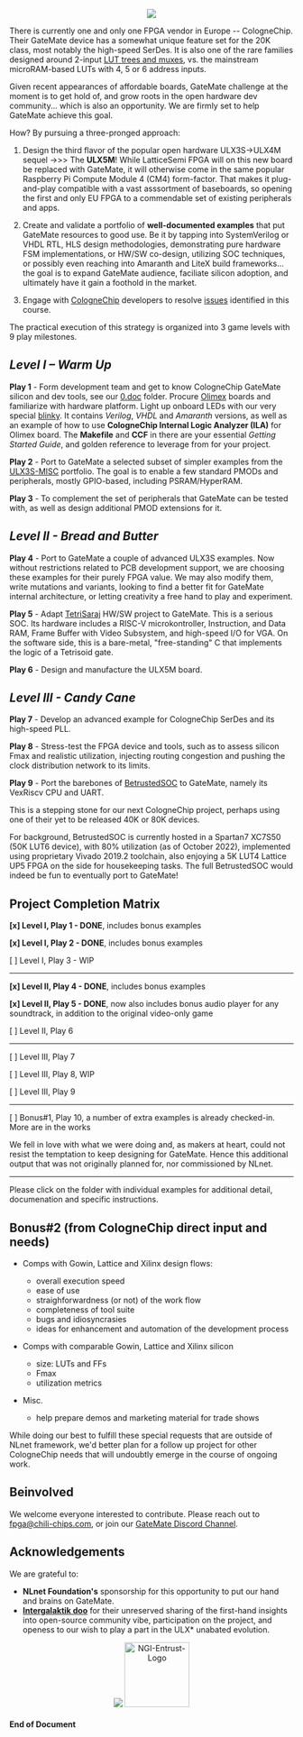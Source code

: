 <p align="center">
   <img src="https://github.com/chili-chips-ba/openCologne/blob/main/0.doc/openCologne.logo.small.png">
</p>

There is currently one and only one FPGA vendor in Europe -- CologneChip. Their GateMate device has a somewhat unique feature set for the 20K class, most notably the high-speed SerDes. It is also one of the rare families designed around 2-input [LUT trees and muxes](https://github.com/chili-chips-ba/openCologne/issues/28#issue-2442939220), vs. the mainstream microRAM-based LUTs with 4, 5 or 6 address inputs. 

Given recent appearances of affordable boards, GateMate challenge at the moment is to get hold of, and grow roots in the open hardware dev community... which is also an opportunity. We are firmly set to help GateMate achieve this goal. 

How? By pursuing a three-pronged approach:

1) Design the third flavor of the popular open hardware ULX3S->ULX4M sequel ->>> The **ULX5M**! While LatticeSemi FPGA will on this new board be replaced with GateMate, it will otherwise come in the same popular Raspberry Pi Compute Module 4 (CM4) form-factor. That makes it plug-and-play compatible with a vast asssortment of baseboards, so opening the first and only EU FPGA to a commendable set of existing peripherals and apps.

2) Create and validate a portfolio of **well-documented examples** that put GateMate resources to good use. Be it by tapping into SystemVerilog or VHDL RTL, HLS design methodologies, demonstrating pure hardware FSM implementations, or HW/SW co-design, utilizing SOC techniques, or possibly even reaching into Amaranth and LiteX build frameworks... the goal is to expand GateMate audience, faciliate silicon adoption, and ultimately have it gain a foothold in the market.

3) Engage with [CologneChip](https://www.colognechip.com/programmable-logic/gatemate">CologneChip) developers to resolve [issues](https://github.com/chili-chips-ba/openCologne/issues) identified in this course.


The practical execution of this strategy is organized into 3 game levels with 9 play milestones.

## *Level I – Warm Up*

**Play 1** - Form development team and get to know CologneChip GateMate silicon and dev tools, see our [0.doc](https://github.com/chili-chips-ba/openCologne/tree/main/0.doc) folder. Procure [Olimex](https://www.olimex.com/Products/FPGA/GateMate/GateMateA1-EVB/open-source-hardware) boards and familiarize with hardware platform. Light up onboard LEDs with our very special [blinky](https://github.com/chili-chips-ba/openCologne/tree/main/1.Blinky--Verilog-VHDL-Python.Amaranth/3.build). It contains _Verilog_, _VHDL_ and _Amaranth_ versions, as well as an example of how to use **CologneChip Internal Logic Analyzer (ILA)** for Olimex board. The **Makefile** and **CCF** in there are your essential _Getting Started Guide_, and golden reference to leverage from for your project.

**Play 2** - Port to GateMate a selected subset of simpler examples from the [ULX3S-MISC](https://github.com/emard/ulx3s-misc/tree/master/examples) portfolio. The goal is to enable a few standard PMODs and peripherals, mostly GPIO-based, including PSRAM/HyperRAM.

**Play 3** - To complement the set of peripherals that GateMate can be tested with, as well as design additional PMOD extensions for it.

## *Level II - Bread and Butter*

**Play 4** - Port to GateMate a couple of advanced ULX3S examples. Now without restrictions related to PCB development support, we are choosing these examples for their purely FPGA value. We may also modify them, write mutations and variants, looking to find a better fit for GateMate internal architecture, or letting creativity a free hand to play and experiment.

**Play 5** - Adapt [TetriSaraj](https://github.com/chili-chips-ba/openXC7-TetriSaraj) HW/SW project to GateMate. This is a serious SOC. Its hardware includes a RISC-V microkontroller, Instruction, and Data RAM, Frame Buffer with Video Subsystem, and high-speed I/O for VGA. On the software side, this is a bare-metal, "free-standing" C that implements the logic of a Tetrisoid gate.

**Play 6** - Design and manufacture the ULX5M board.

## *Level III - Candy Cane*

**Play 7** - Develop an advanced example for CologneChip SerDes and its high-speed PLL.

**Play 8** - Stress-test the FPGA device and tools, such as to assess silicon Fmax and realistic utilization, injecting routing congestion and pushing the clock distribution network to its limits. 

**Play 9** - Port the barebones of [BetrustedSOC](https://github.com/betrusted-io/betrusted-soc) to GateMate, namely its VexRiscv CPU and UART.

This is a stepping stone for our next CologneChip project, perhaps using one of their yet to be released 40K or 80K devices. 

For background, BetrustedSOC is currently hosted in a Spartan7 XC7S50 (50K LUT6 device), with 80% utilization (as of October 2022), implemented using proprietary Vivado 2019.2 toolchain, also enjoying a 5K LUT4 Lattice UP5 FPGA on the side for housekeeping tasks. The full BetrustedSOC would indeed be fun to eventually port to GateMate!

## Project Completion Matrix

**[x] Level I, Play 1 - DONE**, includes bonus examples

**[x] Level I, Play 2 - DONE**, includes bonus examples

[ ] Level I, Play 3 - WIP

---
**[x] Level II, Play 4 - DONE**, includes bonus examples

**[x] Level II, Play 5 - DONE**, now also includes bonus audio player for any soundtrack, in addition to the original video-only game

[ ] Level II, Play 6

---
[ ] Level III, Play 7

[ ] Level III, Play 8, WIP

[ ] Level III, Play 9

---
[ ] Bonus#1, Play 10, a number of extra examples is already checked-in. More are in the works

We fell in love with what we were doing and, as makers at heart, could not resist the temptation to keep designing for GateMate. Hence this additional output that was not originally planned for, nor commissioned by NLnet.

---
Please click on the folder with individual examples for additional detail, documenation and specific instructions.


## Bonus#2 (from CologneChip direct input and needs)
- Comps with Gowin, Lattice and Xilinx design flows:
    - overall execution speed
    - ease of use
    - straighforwardness (or not) of the work flow
    - completeness of tool suite
    - bugs and idiosyncrasies
    - ideas for enhancement and automation of the development process

- Comps with comparable Gowin, Lattice and Xilinx silicon
    - size: LUTs and FFs
    - Fmax
    - utilization metrics

- Misc.
    - help prepare demos and marketing material for trade shows
  
While doing our best to fulfill these special requests that are outside of NLnet framework, we'd better plan for a follow up project for other CologneChip needs that will undoubtly emerge in the course of ongoing work.

## Beinvolved
We welcome everyone interested to contribute. Please reach out to fpga@chili-chips.com, or join our <a href="https://discord.gg/F5UPDFFdsH">GateMate Discord Channel</a>. 

## Acknowledgements
We are grateful to:
  - **NLnet Foundation's** sponsorship for this opportunity to put our hand and brains on GateMate.
  - **[Intergalaktik doo](https://intergalaktik.eu)** for their unreserved sharing of the first-hand insights into open-source community vibe, participation on the project, and openess to our wish to play a part in the ULX* unabated evolution.

<p align="center">
    <img src="https://github.com/chili-chips-ba/openeye/assets/67533663/18e7db5c-8c52-406b-a58e-8860caa327c2">
    <img width="115" alt="NGI-Entrust-Logo" src="https://github.com/chili-chips-ba/openeye-CamSI/assets/67533663/013684f5-d530-42ab-807d-b4afd34c1522">
</p>

#### End of Document
